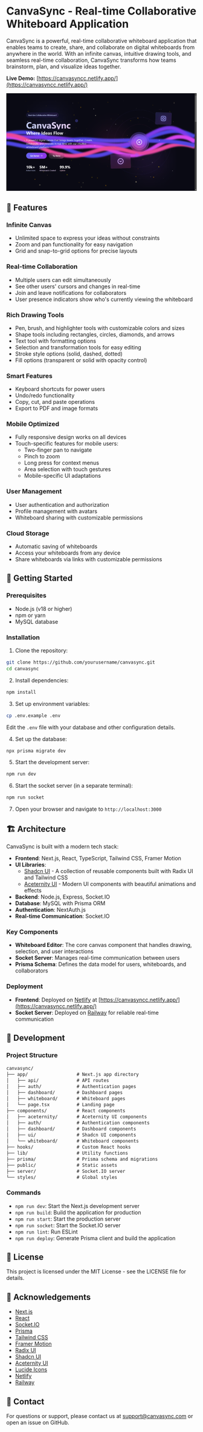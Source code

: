 # CanvaSync - Real-time Collaborative Whiteboard Application

CanvaSync is a powerful, real-time collaborative whiteboard application that enables teams to create, share, and collaborate on digital whiteboards from anywhere in the world. With an infinite canvas, intuitive drawing tools, and seamless real-time collaboration, CanvaSync transforms how teams brainstorm, plan, and visualize ideas together.

**Live Demo:** [https://canvasyncc.netlify.app/](https://canvasyncc.netlify.app/)

![CanvaSync Whiteboard](/public/ss.png)

## 🌟 Features

### Infinite Canvas
- Unlimited space to express your ideas without constraints
- Zoom and pan functionality for easy navigation
- Grid and snap-to-grid options for precise layouts

### Real-time Collaboration
- Multiple users can edit simultaneously
- See other users' cursors and changes in real-time
- Join and leave notifications for collaborators
- User presence indicators show who's currently viewing the whiteboard

### Rich Drawing Tools
- Pen, brush, and highlighter tools with customizable colors and sizes
- Shape tools including rectangles, circles, diamonds, and arrows
- Text tool with formatting options
- Selection and transformation tools for easy editing
- Stroke style options (solid, dashed, dotted)
- Fill options (transparent or solid with opacity control)

### Smart Features
- Keyboard shortcuts for power users
- Undo/redo functionality
- Copy, cut, and paste operations
- Export to PDF and image formats

### Mobile Optimized
- Fully responsive design works on all devices
- Touch-specific features for mobile users:
  - Two-finger pan to navigate
  - Pinch to zoom
  - Long press for context menus
  - Area selection with touch gestures
  - Mobile-specific UI adaptations

### User Management
- User authentication and authorization
- Profile management with avatars
- Whiteboard sharing with customizable permissions

### Cloud Storage
- Automatic saving of whiteboards
- Access your whiteboards from any device
- Share whiteboards via links with customizable permissions

## 🚀 Getting Started

### Prerequisites
- Node.js (v18 or higher)
- npm or yarn
- MySQL database

### Installation

1. Clone the repository:
```bash
git clone https://github.com/yourusername/canvasync.git
cd canvasync
```

2. Install dependencies:
```bash
npm install
```

3. Set up environment variables:
```bash
cp .env.example .env
```
Edit the `.env` file with your database and other configuration details.

4. Set up the database:
```bash
npx prisma migrate dev
```

5. Start the development server:
```bash
npm run dev
```

6. Start the socket server (in a separate terminal):
```bash
npm run socket
```

7. Open your browser and navigate to `http://localhost:3000`

## 🏗️ Architecture

CanvaSync is built with a modern tech stack:

- **Frontend**: Next.js, React, TypeScript, Tailwind CSS, Framer Motion
- **UI Libraries**: 
  - [Shadcn UI](https://ui.shadcn.com/) - A collection of reusable components built with Radix UI and Tailwind CSS
  - [Aceternity UI](https://ui.aceternity.com/) - Modern UI components with beautiful animations and effects
- **Backend**: Node.js, Express, Socket.IO
- **Database**: MySQL with Prisma ORM
- **Authentication**: NextAuth.js
- **Real-time Communication**: Socket.IO

### Key Components

- **Whiteboard Editor**: The core canvas component that handles drawing, selection, and user interactions
- **Socket Server**: Manages real-time communication between users
- **Prisma Schema**: Defines the data model for users, whiteboards, and collaborators

### Deployment

- **Frontend**: Deployed on [Netlify](https://www.netlify.com/) at [https://canvasyncc.netlify.app/](https://canvasyncc.netlify.app/)
- **Socket Server**: Deployed on [Railway](https://railway.app/) for reliable real-time communication

## 🔧 Development

### Project Structure

```
canvasync/
├── app/                  # Next.js app directory
│   ├── api/              # API routes
│   ├── auth/             # Authentication pages
│   ├── dashboard/        # Dashboard pages
│   ├── whiteboard/       # Whiteboard pages
│   └── page.tsx          # Landing page
├── components/           # React components
│   ├── aceternity/       # Aceternity UI components
│   ├── auth/             # Authentication components
│   ├── dashboard/        # Dashboard components
│   ├── ui/               # Shadcn UI components
│   └── whiteboard/       # Whiteboard components
├── hooks/                # Custom React hooks
├── lib/                  # Utility functions
├── prisma/               # Prisma schema and migrations
├── public/               # Static assets
├── server/               # Socket.IO server
└── styles/               # Global styles
```

### Commands

- `npm run dev`: Start the Next.js development server
- `npm run build`: Build the application for production
- `npm run start`: Start the production server
- `npm run socket`: Start the Socket.IO server
- `npm run lint`: Run ESLint
- `npm run deploy`: Generate Prisma client and build the application

## 📝 License

This project is licensed under the MIT License - see the LICENSE file for details.

## 🙏 Acknowledgements

- [Next.js](https://nextjs.org/)
- [React](https://reactjs.org/)
- [Socket.IO](https://socket.io/)
- [Prisma](https://www.prisma.io/)
- [Tailwind CSS](https://tailwindcss.com/)
- [Framer Motion](https://www.framer.com/motion/)
- [Radix UI](https://www.radix-ui.com/)
- [Shadcn UI](https://ui.shadcn.com/)
- [Aceternity UI](https://ui.aceternity.com/)
- [Lucide Icons](https://lucide.dev/)
- [Netlify](https://www.netlify.com/)
- [Railway](https://railway.app/)

## 📧 Contact

For questions or support, please contact us at support@canvasync.com or open an issue on GitHub. 